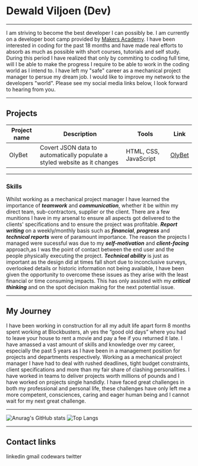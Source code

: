 # Dewald Viljoen (Dev)
---


I am striving to become the best developer I can possibly be. I am currently on a developer boot camp provided by <a href="https://makers.tech/">Makers Academy</a>. I have been interested in coding for the past 18 months and have made real efforts to absorb as much as possible with short courses, tutorials and self study. During this period I have realized that only by commiting to coding full time, will I be able to make the progress I require to be able to work in the coding world as I intend to. I have left my "safe" career as a mechanical project manager to persue my dream job. I would like to improve my network to the developers "world". Please see my social media links below, I look forward to hearing from you.


---


## Projects
| Project name | Description | Tools | Link |
|--------------|-------------|-------|------|
|    OlyBet    |Covert JSON data to automatically populate a styled website as it changes | HTML, CSS, JavaScript|<a href="https://www.olybet.eu/sports">OlyBet</a> |


---


### Skills


Whilst working as a mechanical project manager I have learned the importance of ***teamwork*** and ***communication***, whether it be within my direct team, sub-contractors, supplier or the client. There are a few munitions I have in my arsenal to ensure all aspects got delivered to the clients' specifications and to ensure the project was profitable. ***Report writing*** on a weekly/monthly basis such as ***financial***, ***progress*** and ***technical reports*** were of paramount importance. The reason the projects I managed were sucessful was due to my ***self-motivation*** and ***client-facing*** approach,as I was the point of contact between the end user and the people physically executing the project. ***Technical ability*** is just as important as the design did at times fall short due to inconclusive surveys, overlooked details or historic information not being available, I have been given the opportunity to overcome these issues as they arise with the least financial or time consuming impacts. This has only assisted with my ***critical thinking*** and on the spot decision making for the next potential issue.


---

## My Journey 

I have been working in construction for all my adult life apart form 8 months spent working at Blockbusters, ah yes the “good old days” where you had to leave your house to rent a movie and pay a fee if you returned it late. I have amassed a vast amount of skills and knowledge over my career, especially the past 5 years as I have been in a management position for projects and departments respectively. Working as a mechanical project manager I have had to deal with rushed deadlines, tight budget constraints, client specifications and more than my fair share of clashing personalities. I have worked in teams to deliver projects worth millions of pounds and I have worked on projects single handidly. I have faced great challenges in both my professional and personal life, these challenges have only left me a more competent, consciences, caring and eager human being and I cannot wait for my next great challenge.  

---

![Anurag's GitHub stats](https://github-readme-stats.vercel.app/api?username=Dev-ops-true&show_icons=true&theme=radical)
![Top Langs](https://github-readme-stats.vercel.app/api/top-langs/?username=Dev-ops-true&layout=compact&theme=radical)


---

## Contact links

linkedin gmail codewars twitter 
